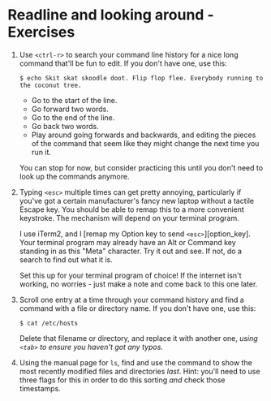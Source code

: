 # Readline and looking around - Exercises

1. Use `<ctrl-r>` to search your command line history for a nice long command that'll be fun to edit.
   If you don't have one, use this:

   ```shell
   $ echo Skit skat skoodle doot. Flip flop flee. Everybody running to the coconut tree.
   ```

   - Go to the start of the line.
   - Go forward two words.
   - Go to the end of the line.
   - Go back two words.
   - Play around going forwards and backwards, and editing the pieces of the command that seem like they might change the next time you run it.

   You can stop for now, but consider practicing this until you don't need to look up the commands anymore.

1. Typing `<esc>` multiple times can get pretty annoying, particularly if you've got a certain manufacturer's fancy new laptop without a tactile Escape key.
   You should be able to remap this to a more convenient keystroke.
   The mechanism will depend on your terminal program.

   I use iTerm2, and I [remap my Option key to send `<esc>`][option_key].
   Your terminal program may already have an Alt or Command key standing in as this "Meta" character.
   Try it out and see.
   If not, do a search to find out what it is.

   Set this up for your terminal program of choice!
   If the internet isn't working, no worries - just make a note and come back to this one later.

1. Scroll one entry at a time through your command history and find a command with a file or directory name.
   If you don't have one, use this:

   ```shell
   $ cat /etc/hosts
   ```

   Delete that filename or directory, and replace it with another one, *using `<tab>` to ensure you haven't got any typos*.

1. Using the manual page for `ls`, find and use the command to show the most recently modified files and directories *last*. Hint: you'll need to use three flags for this in order to do this sorting *and* check those timestamps.



